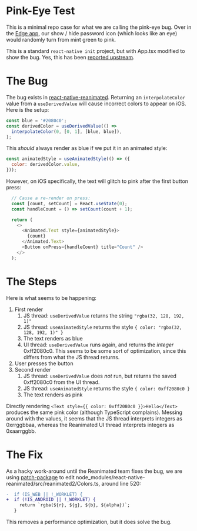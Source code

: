 # Pink-Eye Test

This is a minimal repo case for what we are calling the pink-eye bug. Over in the [Edge app](https://www.edge.app), our show / hide password icon (which looks like an eye) would randomly turn from mint green to pink.

This is a standard `react-native init` project, but with App.tsx modified to show the bug. Yes, this has been [reported upstream](https://github.com/software-mansion/react-native-reanimated/issues/6119).

# The Bug

The bug exists in [react-native-reanimated](https://www.reanimated2.com/). Returning an `interpolateColor` value from a `useDerivedValue` will cause incorrect colors to appear on iOS. Here is the setup:

```js
const blue = '#2080c0';
const derivedColor = useDerivedValue(() =>
  interpolateColor(0, [0, 1], [blue, blue]),
);
```

This *should* always render as blue if we put it in an animated style:

```js
const animatedStyle = useAnimatedStyle(() => ({
  color: derivedColor.value,
}));
```

However, on iOS specifically, the text will glitch to pink after the first button press:

```js
  // Cause a re-render on press:
  const [count, setCount] = React.useState(0);
  const handleCount = () => setCount(count + 1);

  return (
    <>
      <Animated.Text style={animatedStyle}>
        {count}
      </Animated.Text>
      <Button onPress={handleCount} title="Count" />
    </>
  );
```

# The Steps

Here is what seems to be happening:

1. First render
    1. JS thread: `useDerivedValue` returns the string `"rgba(32, 128, 192, 1)"`
    2. JS thread: `useAnimatedStyle` returns the style `{ color: "rgba(32, 128, 192, 1)" }`
    3. The text renders as blue
    4. UI thread: `useDerivedValue` runs again, and returns the *integer* 0xff2080c0. This seems to be some sort of optimization, since this differs from what the JS thread returns.
2. User presses the button
3. Second render
    1. JS thread: `useDerivedValue` does *not* run, but returns the saved 0xff2080c0 from the UI thread.
    2. JS thread: `useAnimatedStyle` returns the style `{ color: 0xff2080c0 }`
    3. The text renders as pink

Directly rendering `<Text style={{ color: 0xff2080c0 }}>Hello</Text>` produces the same pink color (although TypeScript complains). Messing around with the values, it seems that the JS thread interprets integers as 0xrrggbbaa, whereas the Reanimated UI thread interprets integers as 0xaarrggbb.

# The Fix

As a hacky work-around until the Reanimated team fixes the bug, we are using [patch-package](https://www.npmjs.com/package/patch-package) to edit node_modules/react-native-reanimated/src/reanimated2/Colors.ts, around line 520:

```diff
-  if (IS_WEB || !_WORKLET) {
+  if (!IS_ANDROID || !_WORKLET) {
     return `rgba(${r}, ${g}, ${b}, ${alpha})`;
   }
```

This removes a performance optimization, but it does solve the bug.
